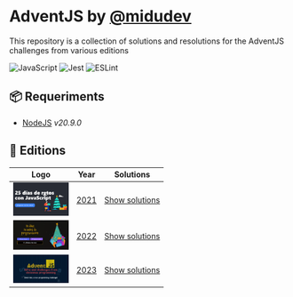 # AdventJS by [@midudev][midudev]
This repository is a collection of solutions and resolutions for the AdventJS challenges from various editions

![JavaScript][javascript-badge]
![Jest][jest-badge]
![ESLint][eslint-badge]

## 📦 Requeriments
- [NodeJS][nodejs-link] _v20.9.0_


## 📅 Editions

| Logo                                               | Year                               | Solutions                          |
| :------------------------------------------------: | :--------------------------------: | :--------------------------------: |
| <img src="./assets/banner_2021.png" width="100" /> | [2021](https://2021.adventjs.dev/) | [Show solutions](./editions/2021/) |
| <img src="./assets/banner_2022.png" width="100" /> | [2022](https://2022.adventjs.dev/) | [Show solutions](./editions/2022/) |
| <img src="./assets/banner_2023.png" width="100" /> | [2023](https://2023.adventjs.dev/) | [Show solutions](./editions/2023/) |



[github-profile]: https://github.com/maurodviveros
[midudev]: https://midu.dev
[nodejs-link]: https://nodejs.org
[javascript-badge]: https://img.shields.io/badge/javascript-%23323330.svg?style=for-the-badge&logo=javascript&logoColor=%23F7DF1E
[jest-badge]: https://img.shields.io/badge/-jest-%23C21325?style=for-the-badge&logo=jest&logoColor=white
[eslint-badge]: https://img.shields.io/badge/ESLint-4B3263?style=for-the-badge&logo=eslint&logoColor=white
